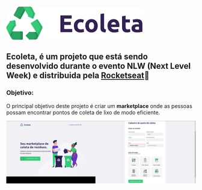 ![Recycle Logo](public/assets/logo.svg)

## Ecoleta, é um projeto que está sendo desenvolvido durante o evento NLW (Next Level Week) e distribuida pela [Rocketseat](https://rocketseat.com.br/):rocket:

### Objetivo:
O principal objetivo deste projeto é criar um **marketplace** onde as pessoas possam encontrar pontos de coleta de lixo de modo eficiente.
 
![Ecoleta image](public/assets/ecoleta.png)
